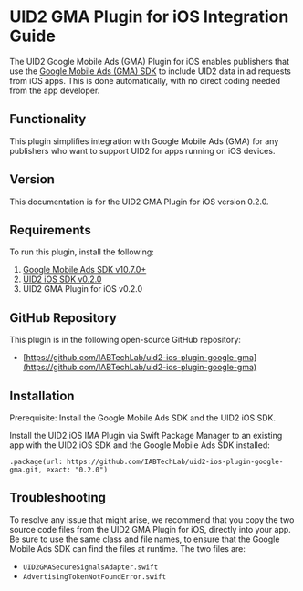 # UID2 GMA Plugin for iOS Integration Guide

The UID2 Google Mobile Ads (GMA) Plugin for iOS enables publishers that use the [Google Mobile Ads (GMA) SDK](https://developers.google.com/ad-manager/mobile-ads-sdk) to include UID2 data in ad requests from iOS apps. This is done automatically, with no direct coding needed from the app developer.

## Functionality

This plugin simplifies integration with Google Mobile Ads (GMA) for any publishers who want to support UID2 for apps running on iOS devices.

## Version

<!-- As of 2023-07-15 -->

This documentation is for the UID2 GMA Plugin for iOS version 0.2.0.

## Requirements 

To run this plugin, install the following:

1. [Google Mobile Ads SDK v10.7.0+](https://developers.google.com/admob/ios/rel-notes)
1. [UID2 iOS SDK v0.2.0](../sdks/uid2-sdk-ref-ios.md)
1. UID2 GMA Plugin for iOS v0.2.0

## GitHub Repository

This plugin is in the following open-source GitHub repository:

- [https://github.com/IABTechLab/uid2-ios-plugin-google-gma](https://github.com/IABTechLab/uid2-ios-plugin-google-gma)

## Installation

Prerequisite: Install the Google Mobile Ads SDK and the UID2 iOS SDK.

Install the UID2 iOS IMA Plugin via Swift Package Manager to an existing app with the UID2 iOS SDK and the Google Mobile Ads SDK installed:

```
.package(url: https://github.com/IABTechLab/uid2-ios-plugin-google-gma.git, exact: "0.2.0")
```

## Troubleshooting 

To resolve any issue that might arise, we recommend that you copy the two source code files from the UID2 GMA Plugin for iOS, directly into your app. Be sure to use the same class and file names, to ensure that the Google Mobile Ads SDK can find the files at runtime. The two files are:

- `UID2GMASecureSignalsAdapter.swift`
- `AdvertisingTokenNotFoundError.swift`
